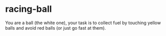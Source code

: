 # racing-ball
You are a ball (the white one), your task is to collect fuel by touching yellow balls and avoid red balls (or just go fast at them). 
